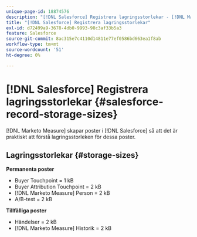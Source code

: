 ```yaml
---
unique-page-id: 18874576
description: "[!DNL Salesforce] Registrera lagringsstorlekar - [!DNL Marketo Measure] - Produktdokumentation"
title: "[!DNL Salesforce] Registrera lagringsstorlekar"
exl-id: d72499a9-3678-4db0-9993-98c3af33b5a3
feature: Salesforce
source-git-commit: 8ac315e7c4110d14811e77ef0586bd663ea1f8ab
workflow-type: tm+mt
source-wordcount: '51'
ht-degree: 0%

---
```


# [!DNL Salesforce] Registrera lagringsstorlekar {#salesforce-record-storage-sizes}

[!DNL Marketo Measure] skapar poster i [!DNL Salesforce] så att det är praktiskt att förstå lagringsstorleken för dessa poster.

## Lagringsstorlekar {#storage-sizes}

**Permanenta poster**

* Buyer Touchpoint = 1 kB
* Buyer Attribution Touchpoint = 2 kB
* [!DNL Marketo Measure] Person = 2 kB
* A/B-test = 2 kB

**Tillfälliga poster**

* Händelser = 2 kB
* [!DNL Marketo Measure] Historik = 2 kB
